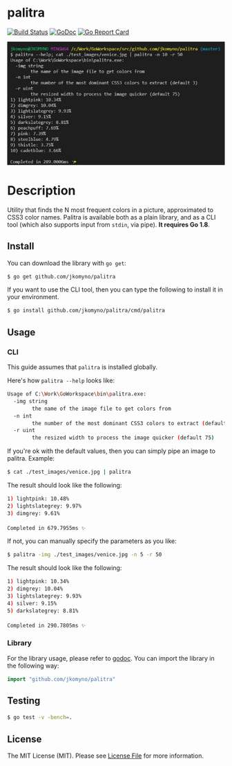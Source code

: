 # palitra

[![Build Status](https://travis-ci.org/jkomyno/palitra.svg?branch=master)](https://travis-ci.org/jkomyno/palitra) [![GoDoc](https://godoc.org/github.com/jkomyno/palitra?status.svg)](https://godoc.org/github.com/jkomyno/palitra) [![Go Report Card](https://goreportcard.com/badge/github.com/jkomyno/palitra)](https://goreportcard.com/report/github.com/jkomyno/palitra)

![Example image](./images/screenshot.jpg)

# Description

Utility that finds the N most frequent colors in a picture, approximated to CSS3 color names.
Palitra is available both as a plain library, and as a CLI tool (which also supports input from `stdin`, via pipe).
**It requires Go 1.8**.

## Install

You can download the library with `go get`:

```bash
$ go get github.com/jkomyno/palitra
```

If you want to use the CLI tool, then you can type the following to install it in your environment.

```bash
$ go install github.com/jkomyno/palitra/cmd/palitra
```

## Usage

### CLI

This guide assumes that `palitra` is installed globally.

Here's how `palitra --help` looks like:

```bash
Usage of C:\Work\GoWorkspace\bin\palitra.exe:
  -img string
        the name of the image file to get colors from
  -n int
        the number of the most dominant CSS3 colors to extract (default 3)
  -r uint
        the resized width to process the image quicker (default 75)
```

If you're ok with the default values, then you can simply pipe an image to palitra. Example:

```bash
$ cat ./test_images/venice.jpg | palitra
```

The result should look like the following:
```bash
1) lightpink: 10.48%
2) lightslategrey: 9.97%
3) dimgrey: 9.61%

Completed in 679.7955ms ✨
```

If not, you can manually specify the parameters as you like:

```bash
$ palitra -img ./test_images/venice.jpg -n 5 -r 50
```

The result should look like the following:
```bash
1) lightpink: 10.34%
2) dimgrey: 10.04%
3) lightslategrey: 9.93%
4) silver: 9.15%
5) darkslategrey: 8.81%

Completed in 290.7805ms ✨
```

### Library

For the library usage, please refer to [godoc](https://godoc.org/github.com/jkomyno/palitra).
You can import the library in the following way:

```go
import "github.com/jkomyno/palitra"
```

## Testing

``` bash
$ go test -v -bench=.
```

## License

The MIT License (MIT). Please see [License File](LICENSE.md) for more information.
